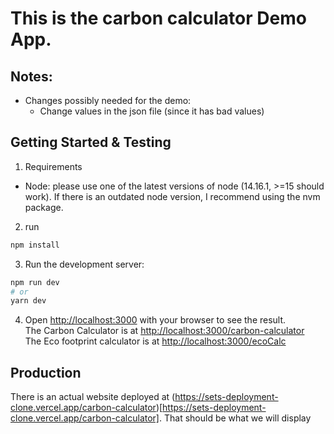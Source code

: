 # This is the carbon calculator Demo App.

## Notes:
- Changes possibly needed for the demo:
  - Change values in the json file (since it has bad values)
## Getting Started & Testing
1. Requirements
- Node: please use one of the latest versions of node (14.16.1, >=15 should work). If there is an outdated node version, I recommend using the nvm package.
2. run 
```bash
npm install
```
3. Run the development server:
```bash
npm run dev
# or
yarn dev
```

4. Open [http://localhost:3000](http://localhost:3000) with your browser to see the result.  
The Carbon Calculator is at [http://localhost:3000/carbon-calculator](http://localhost:3000/carbon-calculator)  
The Eco footprint calculator is at [http://localhost:3000/ecoCalc](http://localhost:3000/eco-calculator)

## Production
There is an actual website deployed at (https://sets-deployment-clone.vercel.app/carbon-calculator)[https://sets-deployment-clone.vercel.app/carbon-calculator]. That should be what we will display
